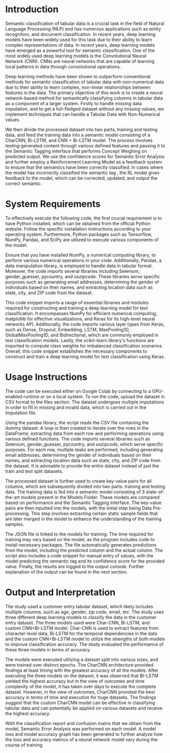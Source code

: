 # Introduction

Semantic classification of tabular data is a crucial task in the field of Natural Language Processing (NLP) and has numerous applications such as entity recognition, and document classification. In recent years, deep learning models have been widely used for this task due to their ability to learn complex representations of data.  In recent years, deep learning models have emerged as a powerful tool for semantic classification. One of the most widely used deep learning models is the Convolutional Neural Network (CNN). CNNs are neural networks that are capable of learning local patterns in data through convolutional operations. 

Deep learning methods have been shown to outperform conventional methods for semantic classification of tabular data with non-numerical data due to their ability to learn complex, non-linear relationships between features in the data. The primary objective of this work is to create a neural network-based method for semantically classifying columns in tabular data as a component of a larger system. Firstly to handle missing data imputation, and to get a full-fledged dataset without any missing values, we implement techniques that can handle a Tabular Data with Non-Numerical values. 

We then divide the processed dataset into two parts, training and testing data, and feed the training data into a semantic model consisting of a CharCNN, Bi-LSTM, and CNN + Bi-LSTM model. The process involves testing generated content through various defined features and passing it to the Semantic Tagging interface that performs Concept Weighing on predicted output. We use the confidence scores for Semantic Error Analysis and further employ a Reinforcement Learning Model as a feedback system to ensure that the semantics have been correctly classified. In cases where the model has incorrectly classified the semantic tag , the RL model gives feedback to the model, which can be corrected, updated, and output the correct semantic.

# System Requirements

To effectively execute the following code, the first crucial requirement is to have Python installed, which can be obtained from the official Python website. Follow the specific installation instructions according to your operating system. Furthermore, Python packages such as Tensorflow, NumPy, Pandas, and SciPy are utilized to execute various components of the model.

Ensure that you have installed NumPy, a numerical computing library, to perform various numerical operations in your code. Additionally, Pandas, a data manipulation library, is employed to handle data in tabular format. Moreover, the code imports several libraries including Selenium, gender_guesser, pycountry, and uszipcode. These libraries serve specific purposes such as generating email addresses, determining the gender of individuals based on their names, and extracting location data such as state, city, and ZIP code from the dataset.

This code snippet imports a range of essential libraries and modules required for constructing and training a deep learning model for text classification. It encompasses NumPy for efficient numerical computing, matplotlib for effective visualizations, and Keras for its high-level neural networks API. Additionally, the code imports various layer types from Keras, such as Dense, Dropout, Embedding, LSTM, MaxPooling1D, GlobalMaxPooling1D, and Bidirectional, which are commonly employed in text classification models. Lastly, the scikit-learn library's functions are imported to compute class weights for imbalanced classification scenarios. Overall, this code snippet establishes the necessary components to construct and train a deep learning model for text classification using Keras.

# Usage Instructions

The code can be executed either on Google Colab by connecting to a GPU-enabled runtime or on a local system. To run the code, upload the dataset in CSV format to the files section. The dataset undergoes multiple imputations in order to fill in missing and invalid data, which is carried out in the Imputation file.

Using the pandas library, the script reads the CSV file containing the dummy dataset. A loop is then created to iterate over the rows in the DataFrame, extracting data from each row and performing operations using various defined functions. The code imports several libraries such as Selenium, gender_guesser, pycountry, and uszipcode, which serve specific purposes. For each row, multiple tasks are performed, including generating email addresses, determining the gender of individuals based on their names, and extracting location data such as state, city, and ZIP code from the dataset. It is advisable to provide the entire dataset instead of just the train and test split datasets.

The processed dataset is further used to create key-value pairs for all columns, which are subsequently divided into two parts: training and testing data. The training data is fed into a semantic model consisting of 3 state-of-the-art models present in the Models Folder. These models are compared based on performance and the Semantic Tagging Interface. The key-value pairs are then inputted into the models, with the initial step being Data Pre-processing. This step involves extracting certain static sample fields that are later merged in the model to enhance the understanding of the training samples.

The JSON file is linked to the models for training. The time required for training may vary based on the model, as the program includes code to install necessary packages. The file automatically generates predictions from the model, including the predicted column and the actual column. The script also includes a code snippet for manual entry of values, with the model predicting the semantic tag and its confidence score for the provided value. Finally, the results are logged to the output console. Further explanation of the output can be found in the next section.

# Output and Interpretation

The study used a customer entry tabular dataset, which likely includes multiple columns, such as age, gender, zip code, email, etc. The study uses three different deep learning models to classify the data in the customer entry dataset. The three models used were Char-CNN, Bi-LSTM, and custom CNN+Bi-LSTM model. Char-CNN is used to extract features from character-level data, Bi-LSTM for the temporal dependencies in the data and the custom CNN+Bi-LSTM model to utilize the strengths of both models to improve classification accuracy. The study evaluated the performance of these three models in terms of accuracy. 

The models were executed utilizing a dataset split into various sizes, and were trained over distinct epochs. The CharCNN architecture provided findings at least timing with the greatest accuracy of all the models. After executing the three models on the dataset, it was observed that BI-LSTM yielded the highest accuracy but in the view of outcomes and time complexity of the model, it has taken over days to execute the complete dataset. However, in the view of outcomes, CharCNN provided the best accuracy in terms of time and execution for huge datasets. The findings suggest that the custom CharCNN model can be effective in classifying tabular data and can potentially be applied on various datasets and receive the highest accuracy.

With the classification report and confusion matrix that we obtain from the model, Semantic Error Analysis was performed on each model. A model loss and model accuracy graph has been generated to further analyze how the loss and accuracy metrics of a neural network model vary during the course of training. 
